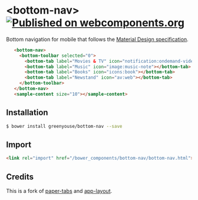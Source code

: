 # \<bottom-nav\> [![Published on webcomponents.org](https://img.shields.io/badge/webcomponents.org-published-blue.svg)](https://www.webcomponents.org/element/greenyouse/bottom-nav)

Bottom navigation for mobile that follows the [Material Design specification](https://material.io/guidelines/components/bottom-navigation.html).

<!-- 
```
<custom-element-demo>
  <template>
    <script src="../webcomponentsjs/webcomponents-lite.min.js"></script>
    <link rel="import" href="../app-layout/demo/sample-content.html">
    <link rel="import" href="../iron-icons/av-icons.html">
    <link rel="import" href="../iron-icons/iron-icons.html">
    <link rel="import" href="../iron-icons/image-icons.html">
    <link rel="import" href="../iron-icons/notification-icons.html">
    <link rel="import" href="../paper-styles/paper-styles.html">
    <link rel="import" href="bottom-nav.html">
    <link rel="import" href="bottom-toolbar.html">
    <link rel="import" href="bottom-tab.html">
    <style is="custom-style">
     bottom-nav {
       background-color: var(--primary-color);
       color: #fff;
     }
    </style>
    <next-code-block></next-code-block>
  </template>
</custom-element-demo>
```
 -->

 ```html
    <bottom-nav>
      <bottom-toolbar selected="0">
        <bottom-tab label="Movies & TV" icon="notification:ondemand-video"></bottom-tab>
        <bottom-tab label="Music" icon="image:music-note"></bottom-tab>
        <bottom-tab label="Books" icon="icons:book"></bottom-tab>
        <bottom-tab label="Newstand" icon="av:web"></bottom-tab>
      </bottom-toolbar>
    </bottom-nav>
    <sample-content size="10"></sample-content>
 ```

## Installation

```sh
$ bower install greenyouse/bottom-nav --save
```

## Import

```html
<link rel="import" href="/bower_components/bottom-nav/bottom-nav.html">
```

## Credits

This is a fork of [paper-tabs](https://www.webcomponents.org/element/PolymerElements/paper-tabs) and [app-layout](https://www.webcomponents.org/element/PolymerElements/app-layout).

